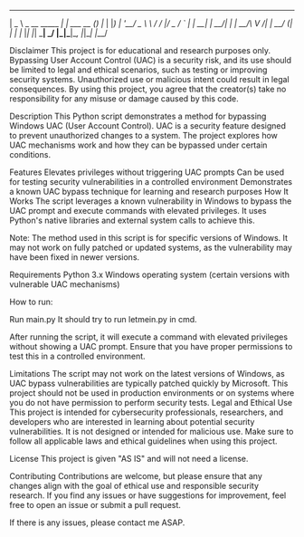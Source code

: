 

  ____                 _            _ _   
 |  _ \ _ __ _____   _| | ___  __ _(_) |_ 
 | |_) | '__/ _ \ \ / / |/ _ \/ _` | | __|
 |  __/| | |  __/\ V /| |  __/ (_| | | |_ 
 |_|   |_|  \___| \_/ |_|\___|\__, |_|\__|
                              |___/       




Disclaimer
This project is for educational and research purposes only. Bypassing User Account Control (UAC) is a security risk, and its use should be limited to legal and ethical scenarios, such as testing or improving security systems. Unauthorized use or malicious intent could result in legal consequences. By using this project, you agree that the creator(s) take no responsibility for any misuse or damage caused by this code.

Description
This Python script demonstrates a method for bypassing Windows UAC (User Account Control). UAC is a security feature designed to prevent unauthorized changes to a system. The project explores how UAC mechanisms work and how they can be bypassed under certain conditions.

Features
Elevates privileges without triggering UAC prompts
Can be used for testing security vulnerabilities in a controlled environment
Demonstrates a known UAC bypass technique for learning and research purposes
How It Works
The script leverages a known vulnerability in Windows to bypass the UAC prompt and execute commands with elevated privileges. It uses Python's native libraries and external system calls to achieve this.

Note: The method used in this script is for specific versions of Windows. It may not work on fully patched or updated systems, as the vulnerability may have been fixed in newer versions.

Requirements
Python 3.x
Windows operating system (certain versions with vulnerable UAC mechanisms)



How to run:

Run main.py
It should try to run letmein.py in cmd. 


After running the script, it will execute a command with elevated privileges without showing a UAC prompt. Ensure that you have proper permissions to test this in a controlled environment.



Limitations
The script may not work on the latest versions of Windows, as UAC bypass vulnerabilities are typically patched quickly by Microsoft.
This project should not be used in production environments or on systems where you do not have permission to perform security tests.
Legal and Ethical Use
This project is intended for cybersecurity professionals, researchers, and developers who are interested in learning about potential security vulnerabilities. It is not designed or intended for malicious use. Make sure to follow all applicable laws and ethical guidelines when using this project.

License
This project is given "AS IS" and will not need a license.

Contributing
Contributions are welcome, but please ensure that any changes align with the goal of ethical use and responsible security research. If you find any issues or have suggestions for improvement, feel free to open an issue or submit a pull request.


If there is any issues, please contact me ASAP.
